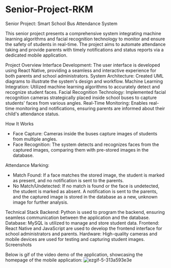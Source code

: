 # Senior-Project-RKM

Senior Project: Smart School Bus Attendance System

This senior project presents a comprehensive system integrating machine learning algorithms and facial recognition technology to monitor and ensure the safety of students in real-time. The project aims to automate attendance taking and provide parents with timely notifications and status reports via a dedicated mobile application.

Project Overview
Interface Development: The user interface is developed using React Native, providing a seamless and interactive experience for both parents and school administrators.
System Architecture: Created UML diagrams to illustrate the system's design and workflow.
Machine Learning Integration: Utilized machine learning algorithms to accurately detect and recognize student faces.
Facial Recognition Technology: Implemented facial recognition cameras strategically placed inside school buses to capture students' faces from various angles.
Real-Time Monitoring: Enables real-time monitoring and notifications, ensuring parents are informed about their child's attendance status.

How It Works
- Face Capture: Cameras inside the buses capture images of students from multiple angles.
- Face Recognition: The system detects and recognizes faces from the captured images, comparing them with pre-stored images in the database.

Attendance Marking:
- Match Found: If a face matches the stored image, the student is marked as present, and no notification is sent to the parents.
- No Match/Undetected: If no match is found or the face is undetected, the student is marked as absent. A notification is sent to the parents, and the captured image is stored in the database as a new, unknown image for further analysis.


Technical Stack
Backend: Python is used to program the backend, ensuring seamless communication between the application and the database.
Database: MySQL is utilized to manage and store student data.
Frontend: React Native and JavaScript are used to develop the frontend interface for school administrators and parents.
Hardware: High-quality cameras and mobile devices are used for testing and capturing student images.
Screenshots

Below is gif of the video demo of the application, showcasing the homepage of the mobile application:
![ezgif-5-313a593e3e](https://github.com/Reemaharbi/Senior-Project-RKM/assets/97175030/2bf85fde-71bd-41a8-b53e-4c06be4836a2)



